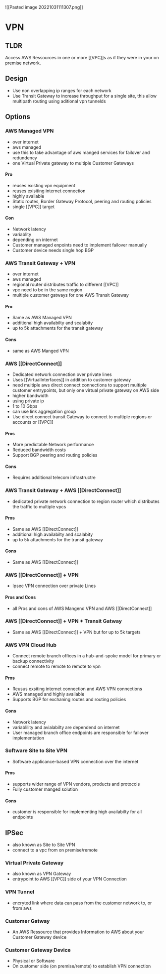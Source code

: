 ![[Pasted image 20221031111307.png]]
# VPN

## TLDR
Access AWS Ressources in one or more  [[VPC]]s as if they were in your on premise network.

## Design
- Use non overlapping ip ranges for each network
- Use Transit Gateway to increase throughput for a single site, this allow multipath routing using aditional vpn tunnelds

## Options

### AWS Managed VPN
- over internet
- aws managed
- use this to take advantage of aws manged services for failover and redundency
- one Virtual Private gateway to multiple Customer Gateways

#### Pro
- reuses existing vpn equipment
- reuses exisiting internet connection
- highly available
- Static routes, Border Gateway Protocol, peering and routing policies
- single [[VPC]] target

#### Con
- Network latency
- variablity
- depending on internet
- Customer managed enpoints need to implement failover manually
- Customer device needs single hop BGP

### AWS Transit Gateway + VPN
- over internet
- aws managed
- regional router distributes traffic to different [[VPC]]
- vpc need to be in the same region
- multiple customer gatways for one AWS Transit Gateway

#### Pro
- Same as AWS Managed VPN
- additional high availabilty and scalabity 
- up to 5k attachments for the transit gateway

#### Cons
- same as AWS Manged VPN

### AWS [[DirectConnect]]
- Dedicated network connection over private lines
- Uses [[VirtualInterfaces]] in addition to customer gateway
- need multiple aws direct connect connections to support multiple customer entrypoints, but only one virtual private gateway on AWS side
- higher bandwidth
- using private ip
- 1 to 10 Gbps
- can use link aggregation group
- Use direct connect transit Gateway to connect to multiple regions or accounts or [[VPC]]

#### Pros
- More predictable Network performance
- Reduced bandwidth costs
- Support BGP peering and routing policies

#### Cons
- Requires additional telecom infrastructre

### AWS Transit Gateway + AWS [[DirectConnect]]
- dedicated private network connection to region router which distributes the traffic to multiple vpcs

#### Pros
- Same as AWS [[DirectConnect]]
- additional high availabilty and scalabity 
- up to 5k attachments for the transit gateway

#### Cons
- Same as AWS [[DirectConnect]]

### AWS [[DirectConnect]] + VPN
- Ipsec VPN connection over private Lines

#### Pros and Cons
- all Pros and cons of AWS Mangend VPN and AWS [[DirectConnect]]

### AWS [[DirectConnect]] + VPN + Transit Gatway
- Same as AWS [[DirectConnect]] + VPN but for up to 5k targets

### AWS VPN Cloud Hub
- Connect remote branch offices in a hub-and-spoke model for primary or backup connectivity
- connect remote to remote to remote to vpn

#### Pros
- Reusus exsiting internet connection and AWS VPN connections
- AWS managed and highly available
- Supports BGP for exchaning routes and routing policies

#### Cons 
- Network latency
- variablility and avialabilty are dependend on internet
- User managed branch office endpoints are responsible for failover implementation

### Software Site to Site VPN
- Software applicance-based VPN connection over the internet

#### Pros
- supports wider range of VPN vendors, products and protocols
- Fully customer manged solution

#### Cons
- customer is responsible for implementing high availabilty for all endpoints

## IPSec
- also known as Site to Site VPN
- connect to a vpc from on premise/remote

### Virtual Private Gateway
- also known as VPN Gateway
- entrypoint to AWS [[VPC]] side of your VPN Connection

### VPN Tunnel
- encryted link where data can pass from the customer network to, or from aws

### Customer Gatway
- An AWS Ressource that provides Information to AWS about your Customer Gateway device

### Customer Gateway Device
- Physical or Software
- On customer side (on premise/remote) to establish VPN connection


